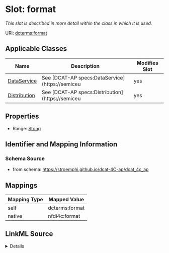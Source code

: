 

# Slot: format


_This slot is described in more detail within the class in which it is used._





URI: [dcterms:format](http://purl.org/dc/terms/format)



<!-- no inheritance hierarchy -->





## Applicable Classes

| Name | Description | Modifies Slot |
| --- | --- | --- |
| [DataService](DataService.md) | See [DCAT-AP specs:DataService](https://semiceu |  yes  |
| [Distribution](Distribution.md) | See [DCAT-AP specs:Distribution](https://semiceu |  yes  |







## Properties

* Range: [String](String.md)





## Identifier and Mapping Information







### Schema Source


* from schema: https://stroemphi.github.io/dcat-4C-ap/dcat_4c_ap




## Mappings

| Mapping Type | Mapped Value |
| ---  | ---  |
| self | dcterms:format |
| native | nfdi4c:format |




## LinkML Source

<details>
```yaml
name: format
description: This slot is described in more detail within the class in which it is
  used.
from_schema: https://stroemphi.github.io/dcat-4C-ap/dcat_4c_ap
rank: 1000
slot_uri: dcterms:format
alias: format
domain_of:
- DataService
- Distribution
range: string

```
</details>